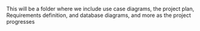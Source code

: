 This will be a folder where we include use case diagrams, the project plan, Requirements definition, and database diagrams, and more as the project progresses
